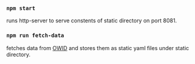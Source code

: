 ### `npm start`
runs http-server to serve constents of static directory on port 8081.

### `npm run fetch-data`
fetches data from [OWID](https://github.com/owid/covid-19-data/tree/master/public/data#license)
and stores them as static yaml files under static directory.
